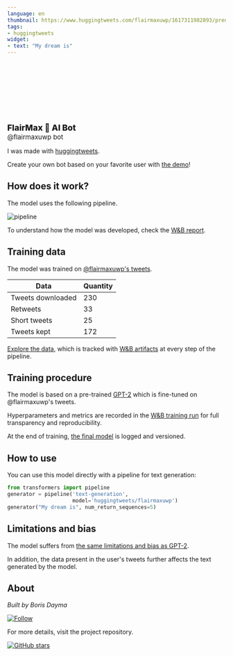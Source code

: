 ```yaml
---
language: en
thumbnail: https://www.huggingtweets.com/flairmaxuwp/1617311982893/predictions.png
tags:
- huggingtweets
widget:
- text: "My dream is"
---
```


<div>
<div style="width: 132px; height:132px; border-radius: 50%; background-size: cover; background-image: url('https://pbs.twimg.com/profile_images/1149796520402784256/VIu-RJTA_400x400.jpg')">
</div>
<div style="margin-top: 8px; font-size: 19px; font-weight: 800">FlairMax 🤖 AI Bot </div>
<div style="font-size: 15px">@flairmaxuwp bot</div>
</div>

I was made with [huggingtweets](https://github.com/borisdayma/huggingtweets).

Create your own bot based on your favorite user with [the demo](https://colab.research.google.com/github/borisdayma/huggingtweets/blob/master/huggingtweets-demo.ipynb)!

## How does it work?

The model uses the following pipeline.

![pipeline](https://github.com/borisdayma/huggingtweets/blob/master/img/pipeline.png?raw=true)

To understand how the model was developed, check the [W&B report](https://wandb.ai/wandb/huggingtweets/reports/HuggingTweets-Train-a-Model-to-Generate-Tweets--VmlldzoxMTY5MjI).

## Training data

The model was trained on [@flairmaxuwp's tweets](https://twitter.com/flairmaxuwp).

| Data | Quantity |
| --- | --- |
| Tweets downloaded | 230 |
| Retweets | 33 |
| Short tweets | 25 |
| Tweets kept | 172 |

[Explore the data](https://wandb.ai/wandb/huggingtweets/runs/v2sbjd88/artifacts), which is tracked with [W&B artifacts](https://docs.wandb.com/artifacts) at every step of the pipeline.

## Training procedure

The model is based on a pre-trained [GPT-2](https://huggingface.co/gpt2) which is fine-tuned on @flairmaxuwp's tweets.

Hyperparameters and metrics are recorded in the [W&B training run](https://wandb.ai/wandb/huggingtweets/runs/2tprbf8h) for full transparency and reproducibility.

At the end of training, [the final model](https://wandb.ai/wandb/huggingtweets/runs/2tprbf8h/artifacts) is logged and versioned.

## How to use

You can use this model directly with a pipeline for text generation:

```python
from transformers import pipeline
generator = pipeline('text-generation',
                     model='huggingtweets/flairmaxuwp')
generator("My dream is", num_return_sequences=5)
```

## Limitations and bias

The model suffers from [the same limitations and bias as GPT-2](https://huggingface.co/gpt2#limitations-and-bias).

In addition, the data present in the user's tweets further affects the text generated by the model.

## About

*Built by Boris Dayma*

[![Follow](https://img.shields.io/twitter/follow/borisdayma?style=social)](https://twitter.com/intent/follow?screen_name=borisdayma)

For more details, visit the project repository.

[![GitHub stars](https://img.shields.io/github/stars/borisdayma/huggingtweets?style=social)](https://github.com/borisdayma/huggingtweets)

